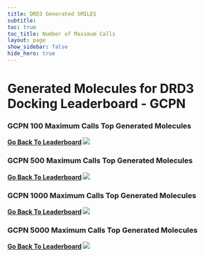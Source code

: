 ```yaml
---
title: DRD3 Generated SMILES 
subtitle:
toc: true
toc_title: Number of Maximum Calls
layout: page
show_sidebar: false
hide_hero: true
---
```

# Generated Molecules for DRD3 Docking Leaderboard - GCPN 
### GCPN 100 Maximum Calls Top Generated Molecules

<b> <i class='fas fa-long-arrow-alt-left'></i> <a href='/benchmark/docking_group/drd3'> Go Back To Leaderboard</a> </b>
<img src='/benchmark/docking_group/smiles/drd3/img/GCPN_100.png'> 


### GCPN 500 Maximum Calls Top Generated Molecules

<b> <i class='fas fa-long-arrow-alt-left'></i> <a href='/benchmark/docking_group/drd3'> Go Back To Leaderboard</a> </b>
<img src='/benchmark/docking_group/smiles/drd3/img/GCPN_500.png'> 


### GCPN 1000 Maximum Calls Top Generated Molecules

<b> <i class='fas fa-long-arrow-alt-left'></i> <a href='/benchmark/docking_group/drd3'> Go Back To Leaderboard</a> </b>
<img src='/benchmark/docking_group/smiles/drd3/img/GCPN_1000.png'> 


### GCPN 5000 Maximum Calls Top Generated Molecules

<b> <i class='fas fa-long-arrow-alt-left'></i> <a href='/benchmark/docking_group/drd3'> Go Back To Leaderboard</a> </b>
<img src='/benchmark/docking_group/smiles/drd3/img/GCPN_5000.png'> 
